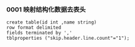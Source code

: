 ### 0001 映射结构化数据去表头

```hive
create table(id int ,name string)
row format delimited
fields terminated by ','
tblproperties ("skip.header.line.count"="1");
```

